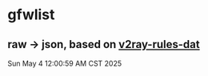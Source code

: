 # gfwlist
## raw -> json, based on [v2ray-rules-dat](https://github.com/Loyalsoldier/v2ray-rules-dat)
Sun May  4 12:00:59 AM CST 2025

